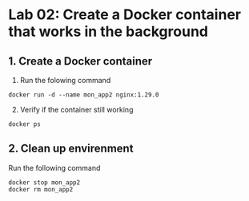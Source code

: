 # Lab 02: Create a Docker container that works in the background

## 1. Create a Docker container

1. Run the folowing command
```
docker run -d --name mon_app2 nginx:1.29.0
```

2. Verify if the container still working
```
docker ps
```

## 2. Clean up envirenment

Run the following command
```
docker stop mon_app2
docker rm mon_app2
```